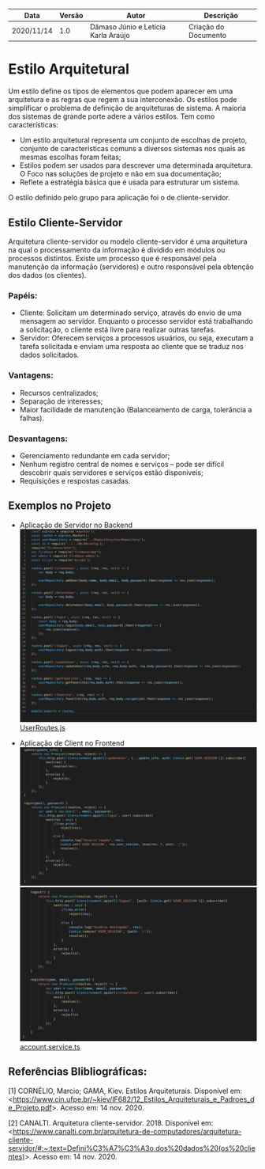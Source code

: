| Data |Versão| Autor | Descrição |
| ---- | ---- | ----- | --------- |
| 2020/11/14 | 1.0 | Dâmaso Júnio e Letícia Karla Araújo | Criação do Documento |

# Estilo Arquitetural
Um estilo define os tipos de elementos que podem aparecer em uma arquitetura e as regras que regem a sua interconexão. Os estilos pode simplificar o problema de definição de arquiteturas de sistema. A maioria dos sistemas de grande porte adere a vários estilos. Tem como características:

* Um estilo arquitetural representa um conjunto de escolhas de projeto, conjunto de características comuns a diversos sistemas nos quais as mesmas escolhas foram feitas;
* Estilos podem ser usados para descrever uma determinada arquitetura. O Foco nas soluções de projeto e não em sua documentação;
* Reflete a estratégia básica que é usada para estruturar um sistema.

O estilo definido pelo grupo para aplicação foi o de cliente-servidor.

## Estilo Cliente-Servidor
Arquitetura cliente-servidor ou modelo cliente-servidor é uma arquitetura na qual o processamento da informação é dividido em módulos ou processos distintos. Existe um processo que é responsável pela manutenção da informação (servidores) e outro responsável pela obtenção dos dados (os clientes).

### Papéis:
* Cliente: Solicitam um determinado serviço, através do envio de uma mensagem ao servidor. Enquanto o processo servidor está trabalhando a solicitação, o cliente está livre para realizar outras tarefas.
* Servidor: Oferecem serviços a processos usuários, ou seja, executam a tarefa solicitada e enviam uma resposta ao cliente que se traduz nos dados solicitados.

### Vantagens:
* Recursos centralizados;
* Separação de interesses;
* Maior facilidade de manutenção (Balanceamento de carga, tolerância a falhas).

### Desvantagens:
* Gerenciamento redundante em cada servidor;
* Nenhum registro central de nomes e serviços – pode ser difícil descobrir quais servidores e serviços estão disponíveis;
* Requisições e respostas casadas.

## Exemplos no Projeto

* Aplicação de Servidor no Backend
![](../assets/06-padroes-de-arquitetura/estilo-arquitetural/backend-estilo-arquitetural.jpg)
[UserRoutes.js ](https://github.com/UnBArqDsw/2020.1_G3_RecipeBuk_Backend/blob/dev/src/routes/UserRoutes.js)

* Aplicação de Client no Frontend
![](../assets/06-padroes-de-arquitetura/estilo-arquitetural/frontend-estilo-arquitetural-1.png)
![](../assets/06-padroes-de-arquitetura/estilo-arquitetural/frontend-estilo-arquitetural-2.png)
[account.service.ts](https://github.com/UnBArqDsw/2020.1_G3_RecipeBuk_Frontend/blob/dev/src/app/services/account.service.ts)

## Referências Blibliográficas:

[1] CORNÉLIO, Marcio; GAMA, Kiev. Estilos Arquiteturais. Disponível em: <<https://www.cin.ufpe.br/~kiev/IF682/12_Estilos_Arquiteturais_e_Padroes_de_Projeto.pdf>>. Acesso em: 14 nov. 2020.

[2] CANALTI. Arquitetura cliente-servidor. 2018. Disponível em: <<https://www.canalti.com.br/arquitetura-de-computadores/arquitetura-cliente-servidor/#:~:text=Defini%C3%A7%C3%A3o,dos%20dados%20(os%20clientes)>>. Acesso em: 14 nov. 2020.
